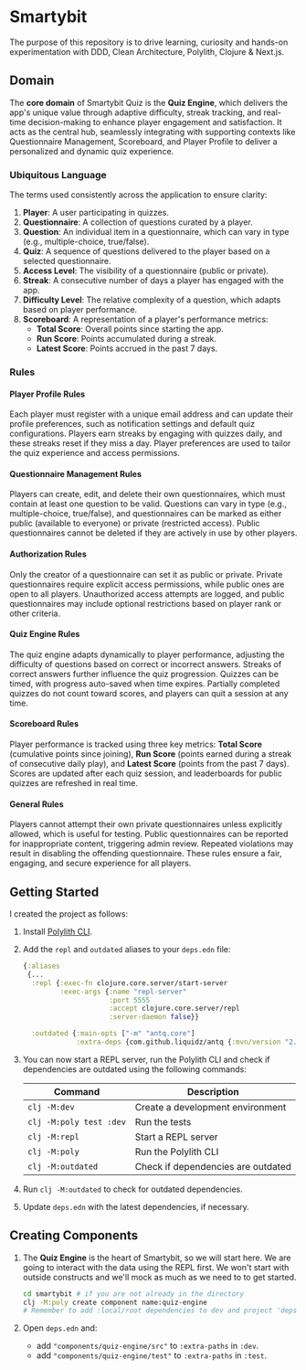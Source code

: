# Smartybit

The purpose of this repository is to drive learning, curiosity and hands-on experimentation with DDD, Clean Architecture, Polylith, Clojure & Next.js.

## Domain

The **core domain** of Smartybit Quiz is the **Quiz Engine**, which delivers the app's unique value through adaptive difficulty, streak tracking, and real-time decision-making to enhance player engagement and satisfaction. It acts as the central hub, seamlessly integrating with supporting contexts like Questionnaire Management, Scoreboard, and Player Profile to deliver a personalized and dynamic quiz experience.

### **Ubiquitous Language**

The terms used consistently across the application to ensure clarity:

1. **Player**: A user participating in quizzes.
1. **Questionnaire**: A collection of questions curated by a player.
1. **Question**: An individual item in a questionnaire, which can vary in type (e.g., multiple-choice, true/false).
1. **Quiz**: A sequence of questions delivered to the player based on a selected questionnaire.
1. **Access Level**: The visibility of a questionnaire (public or private).
1. **Streak**: A consecutive number of days a player has engaged with the app.
1. **Difficulty Level**: The relative complexity of a question, which adapts based on player performance.
1. **Scoreboard**: A representation of a player's performance metrics:
   - **Total Score**: Overall points since starting the app.
   - **Run Score**: Points accumulated during a streak.
   - **Latest Score**: Points accrued in the past 7 days.

### Rules

#### Player Profile Rules

Each player must register with a unique email address and can update their profile preferences, such as notification settings and default quiz configurations. Players earn streaks by engaging with quizzes daily, and these streaks reset if they miss a day. Player preferences are used to tailor the quiz experience and access permissions.

#### Questionnaire Management Rules

Players can create, edit, and delete their own questionnaires, which must contain at least one question to be valid. Questions can vary in type (e.g., multiple-choice, true/false), and questionnaires can be marked as either public (available to everyone) or private (restricted access). Public questionnaires cannot be deleted if they are actively in use by other players.

#### Authorization Rules

Only the creator of a questionnaire can set it as public or private. Private questionnaires require explicit access permissions, while public ones are open to all players. Unauthorized access attempts are logged, and public questionnaires may include optional restrictions based on player rank or other criteria.

#### Quiz Engine Rules

The quiz engine adapts dynamically to player performance, adjusting the difficulty of questions based on correct or incorrect answers. Streaks of correct answers further influence the quiz progression. Quizzes can be timed, with progress auto-saved when time expires. Partially completed quizzes do not count toward scores, and players can quit a session at any time.

#### Scoreboard Rules

Player performance is tracked using three key metrics: **Total Score** (cumulative points since joining), **Run Score** (points earned during a streak of consecutive daily play), and **Latest Score** (points from the past 7 days). Scores are updated after each quiz session, and leaderboards for public quizzes are refreshed in real time.

#### General Rules

Players cannot attempt their own private questionnaires unless explicitly allowed, which is useful for testing. Public questionnaires can be reported for inappropriate content, triggering admin review. Repeated violations may result in disabling the offending questionnaire. These rules ensure a fair, engaging, and secure experience for all players.

## Getting Started

I created the project as follows:

1. Install [Polylith CLI](https://cljdoc.org/d/polylith/clj-poly/0.2.21/doc/install).
1. Add the `repl` and `outdated` aliases to your `deps.edn` file:

   ```clojure
   {:aliases
    {...
     :repl {:exec-fn clojure.core.server/start-server
            :exec-args {:name "repl-server"
                        :port 5555
                        :accept clojure.core.server/repl
                        :server-daemon false}}

     :outdated {:main-opts ["-m" "antq.core"]
                :extra-deps {com.github.liquidz/antq {:mvn/version "2.11.1260"}}}}}
   ```

1. You can now start a REPL server, run the Polylith CLI and check if dependencies are outdated using the following commands:

   | Command                 | Description                        |
   | ----------------------- | ---------------------------------- |
   | `clj -M:dev`            | Create a development environment   |
   | `clj -M:poly test :dev` | Run the tests                      |
   | `clj -M:repl`           | Start a REPL server                |
   | `clj -M:poly`           | Run the Polylith CLI               |
   | `clj -M:outdated`       | Check if dependencies are outdated |

1. Run `clj -M:outdated` to check for outdated dependencies.
1. Update `deps.edn` with the latest dependencies, if necessary.

## Creating Components

1. The **Quiz Engine** is the heart of Smartybit, so we will start here. We are going to interact with the data using the REPL first. We won't start with outside constructs and we'll mock as much as we need to to get started.

   ```bash
   cd smartybit # if you are not already in the directory
   clj -M:poly create component name:quiz-engine
   # Remember to add :local/root dependencies to dev and project 'deps.edn' files.
   ```

1. Open `deps.edn` and:
   - add `"components/quiz-engine/src"` to `:extra-paths` in `:dev`.
   - add `"components/quiz-engine/test"` to `:extra-paths` in `:test`.
